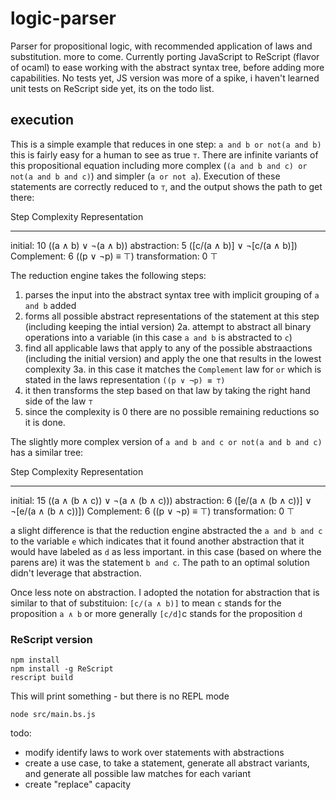 # logic-parser
Parser for propositional logic, with recommended application of laws and substitution. more to come. Currently
porting JavaScript to ReScript (flavor of ocaml) to ease working with the abstract syntax tree, before adding
more capabilities.  No tests yet, JS version was more of a spike, i haven't learned unit tests on ReScript side yet,
its on the todo list.


## execution
This is a simple example that reduces in one step: `a and b or not(a and b)` this is fairly easy for a human to see 
as true `⊤`.  There are infinite variants of this propositional equation including more complex 
(`(a and b and c) or not(a and b and c)`) and simpler (`a or not a`).  Execution of these statements are correctly 
reduced to `⊤`, and the output shows the path to get there:

Step                        Complexity   Representation
--------------------------  ----------   -----------------------------
initial:                    10           ((a ∧ b) ∨ ¬(a ∧ b))
abstraction:                5            ([c/(a ∧ b)] ∨ ¬[c/(a ∧ b)])
Complement<or>:             6            ((p ∨ ¬p) ≡ ⊤)
transformation:             0            ⊤

The reduction engine takes the following steps:
1. parses the input into the abstract syntax tree with implicit grouping of `a and b` added
2. forms all possible abstract representations of the statement at this step (including keeping the intial version)
2a. attempt to abstract all binary operations into a variable (in this case `a and b` is abstracted to `c`)
3. find all applicable laws that apply to any of the possible abstraactions (including the initial version) 
     and apply the one that results in the lowest complexity
3a. in this case it matches the `Complement` law for `or` which is stated in the laws representation `((p ∨ ¬p) ≡ ⊤)`
4. it then transforms the step based on that law by taking the right hand side of the law  `⊤` 
5. since the complexity is 0 there are no possible remaining reductions so it is done.

The slightly more complex version of `a and b and c or not(a and b and c)` has a similar tree:

Step                        Complexity   Representation
--------------------------  ----------   -----------------------------
initial:                    15           ((a ∧ (b ∧ c)) ∨ ¬(a ∧ (b ∧ c)))
abstraction:                6            ([e/(a ∧ (b ∧ c))] ∨ ¬[e/(a ∧ (b ∧ c))])
Complement<or>:             6            ((p ∨ ¬p) ≡ ⊤)
transformation:             0            ⊤

a slight difference is that the reduction engine abstracted the `a and b and c` to the variable `e` which indicates
that it found another abstraction that it would have labeled as `d`  as less important.  in this case 
(based on where the parens are) it was the statement `b and c`. The path to an optimal solution didn't leverage 
that abstraction.

Once less note on abstraction.  I adopted the notation for abstraction that is similar to that of substituion:
`[c/(a ∧ b)]` to mean `c` stands for the proposition `a ∧ b` or more generally `[c/d]`c stands for the proposition `d`




### ReScript version
```
npm install
npm install -g ReScript
rescript build
```
This will print something - but there is no REPL mode
```
node src/main.bs.js
```

todo:
* modify identify laws to work over statements with abstractions
* create a use case, to take a statement, generate all abstract variants, and generate all possible law matches for each variant
* create "replace" capacity